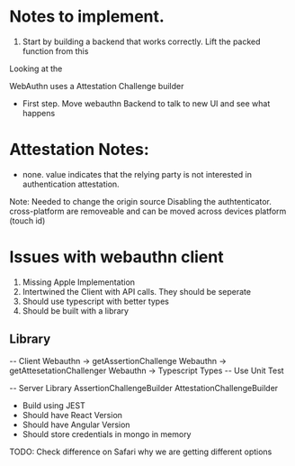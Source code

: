 # Notes to implement.
1. Start by building a backend that works correctly.  Lift the packed function from this

Looking at the 

WebAuthn uses a Attestation Challenge builder

- First step.  Move webauthn Backend to talk to new UI and see what happens

# Attestation Notes:
- none. value indicates that the relying party is not interested in authentication attestation.  

Note: Needed to change the origin source
Disabling the authtenticator.
cross-platform are removeable and can be moved across devices
platform (touch id)

# Issues with webauthn client
1. Missing Apple Implementation
2. Intertwined the Client with API calls.  They should be seperate
3. Should use typescript with better types
4. Should be built with a library

## Library
-- Client
Webauthn -> getAssertionChallenge
Webauthn -> getAttesetationChallenger
Webauthn -> Typescript Types
-- Use Unit Test

-- Server Library
AssertionChallengeBuilder
AttestationChallengeBuilder

- Build using JEST
- Should have React Version
- Should have Angular Version
- Should store credentials in mongo in memory


TODO: Check difference on Safari why we are getting different options